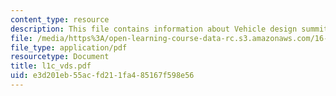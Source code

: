 ```yaml
---
content_type: resource
description: This file contains information about Vehicle design summit.
file: /media/https%3A/open-learning-course-data-rc.s3.amazonaws.com/16-810-engineering-design-and-rapid-prototyping-january-iap-2007/e3d201eb55acfd211fa485167f598e56_l1c_vds.pdf
file_type: application/pdf
resourcetype: Document
title: l1c_vds.pdf
uid: e3d201eb-55ac-fd21-1fa4-85167f598e56
---
```

